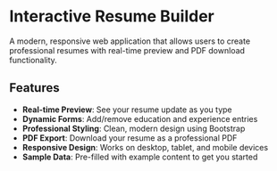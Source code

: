 # Interactive Resume Builder

A modern, responsive web application that allows users to create professional resumes with real-time preview and PDF download functionality.

## Features

- **Real-time Preview**: See your resume update as you type
- **Dynamic Forms**: Add/remove education and experience entries
- **Professional Styling**: Clean, modern design using Bootstrap
- **PDF Export**: Download your resume as a professional PDF
- **Responsive Design**: Works on desktop, tablet, and mobile devices
- **Sample Data**: Pre-filled with example content to get you started
